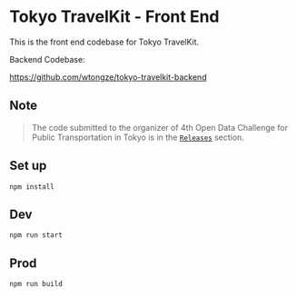 # Tokyo TravelKit - Front End

This is the front end codebase for Tokyo TravelKit.

Backend Codebase:


<https://github.com/wtongze/tokyo-travelkit-backend>


## Note
> The code submitted to the organizer of 4th Open Data Challenge for Public Transportation in Tokyo is in the [`Releases`](https://github.com/wtongze/tokyo-travelkit-frontend/releases) section.

## Set up
```
npm install
```

## Dev
```
npm run start
```

## Prod
```
npm run build
```
